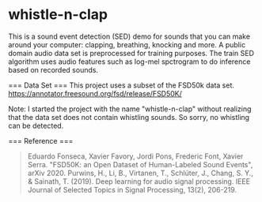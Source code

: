 # whistle-n-clap
This is a sound event detection (SED) demo for sounds that you can make around your computer: clapping, breathing, knocking and more. A public domain audio data set is preprocessed for training purposes. The train SED algorithm uses audio features such as log-mel spctrogram to do inference based on recorded sounds. 


=== Data Set ===
This project uses a subset of the FSD50k data set.
https://annotator.freesound.org/fsd/release/FSD50K/

Note: I started the project with the name "whistle-n-clap" without realizing that the data set does not contain whistling sounds. So sorry, no whistling can be detected.


=== Reference ===
>Eduardo Fonseca, Xavier Favory, Jordi Pons, Frederic Font, Xavier Serra. "FSD50K: an Open Dataset of Human-Labeled Sound Events", arXiv 2020.
Purwins, H., Li, B., Virtanen, T., Schlüter, J., Chang, S. Y., & Sainath, T. (2019). Deep learning for audio signal processing. IEEE Journal of Selected Topics in Signal Processing, 13(2), 206-219.

